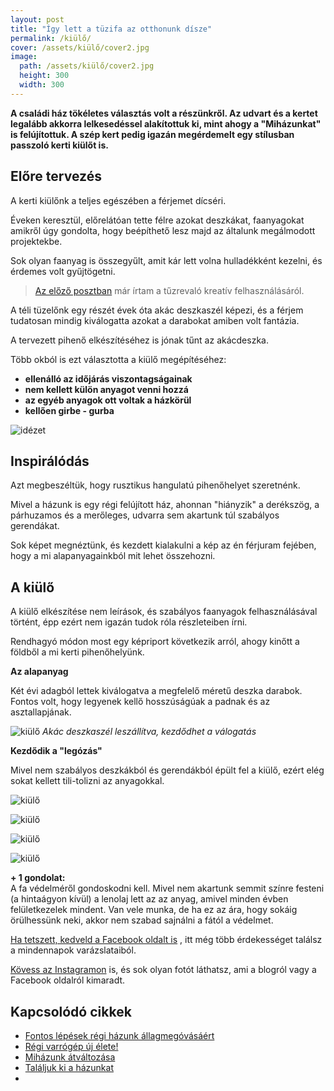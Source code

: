 ```yaml
---
layout: post
title: "Így lett a tüzifa az otthonunk dísze"
permalink: /kiülő/
cover: /assets/kiülő/cover2.jpg
image:
  path: /assets/kiülő/cover2.jpg
  height: 300
  width: 300
---
```




**A családi ház tökéletes választás volt a részünkről. Az udvart és a kertet legalább akkorra lelkesedéssel alakítottuk ki, mint ahogy a  "Miházunkat" is felújítottuk. A szép kert pedig igazán megérdemelt egy stílusban passzoló kerti kiülőt is.**
 

## Előre tervezés

A kerti kiülőnk a teljes egészében a férjemet dícséri.  

Éveken keresztül, előrelátóan tette félre azokat deszkákat, faanyagokat amikről úgy gondolta, hogy beépíthető lesz majd az általunk megálmodott projektekbe.

Sok olyan faanyag is összegyűlt, amit kár lett volna hulladékként kezelni, és érdemes volt gyűjtögetni.

> [Az előző posztban](/2019-05-16-fábólkreatívan) már írtam a tűzrevaló kreatív felhasználásáról.

A téli tüzelőnk egy részét évek óta akác deszkaszél képezi, és a férjem tudatosan mindig kiválogatta azokat a darabokat amiben volt fantázia. 

A tervezett pihenő elkészítéséhez is jónak tűnt az akácdeszka.


Több okból is ezt választotta a kiülő megépítéséhez:


* **ellenálló az időjárás viszontagságainak**
* **nem kellett külön anyagot venni hozzá**
* **az egyéb anyagok ott voltak a házkörül**
* **kellően girbe - gurba**


![idézet](/assets/kertikiülő/idézet.jpg)


## Inspirálódás


Azt megbeszéltük, hogy rusztikus hangulatú pihenőhelyet szeretnénk.

Mivel a házunk is egy régi felújított ház, ahonnan "hiányzik"  a derékszög, a párhuzamos és a merőleges, udvarra sem akartunk túl szabályos gerendákat.

Sok képet megnéztünk, és kezdett kialakulni a kép az én férjuram fejében, hogy a mi alapanyagainkból mit lehet összehozni. 


## A kiülő


A kiülő elkészítése nem leírások, és szabályos faanyagok felhasználásával történt, épp ezért nem igazán tudok róla részleteiben írni.  

Rendhagyó módon most egy képriport következik arról, ahogy kinőtt a földből a mi kerti pihenőhelyünk.


**Az alapanyag**

Két évi adagból lettek kiválogatva a megfelelő méretű deszka darabok. Fontos volt, hogy legyenek kellő hosszúságúak a padnak és az asztallapjának.

![kiülő](/assets/kertikiülő/IMG_20190417_065254.jpg)
_Akác deszkaszél leszállítva, kezdődhet a válogatás_



**Kezdődik a "legózás"**

Mivel nem szabályos deszkákból és gerendákból épült fel a kiülő, ezért elég sokat kellett tili-tolizni az anyagokkal.


![kiülő](/assets/kertikiülő/1.jpg)



![kiülő](/assets/kertikiülő/2.jpg)


![kiülő](/assets/kertikiülő/3.jpg)



![kiülő](/assets/kertikiülő/4.jpg)







**+ 1 gondolat:**   
A fa védelméről gondoskodni kell. Mivel nem akartunk semmit színre festeni  (a hintaágyon kívül) a lenolaj lett az az anyag, amivel minden évben felületkezelek mindent. Van vele munka, de ha ez az ára, hogy sokáig örülhessünk neki, akkor nem szabad sajnálni a fától a védelmet.


<a href="https://www.facebook.com/Var%C3%A1zsolj-otthont-360330751226066/" target="_blank">Ha tetszett, kedveld a Facebook oldalt is</a> , itt még több érdekességet találsz a mindennapok varázslataiból.

<a href="https://www.instagram.com/varazsoljotthont/?hl=hu/" target="_blank">Kövess az Instagramon</a> is, és sok olyan fotót láthatsz, ami a blogról vagy a Facebook oldalról kimaradt.



## Kapcsolódó cikkek

* [Fontos lépések régi házunk állagmegóvásáért](/2019-04-03/állagmegóvás)
* [Régi varrógép új élete!](/2019-02-12/varrogepasztal)
* [Miházunk átváltozása](/2019-03-20/költözés)
* [Találjuk ki a házunkat](/2019-02-11/találjuk_ki)
* 
